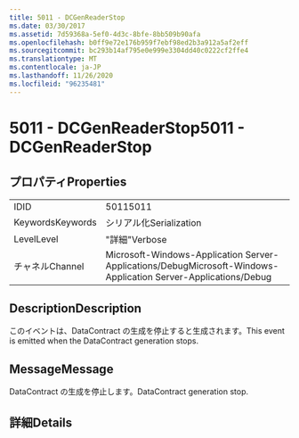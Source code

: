 ```yaml
---
title: 5011 - DCGenReaderStop
ms.date: 03/30/2017
ms.assetid: 7d59368a-5ef0-4d3c-8bfe-8bb509b90afa
ms.openlocfilehash: b0ff9e72e176b959f7ebf98ed2b3a912a5af2eff
ms.sourcegitcommit: bc293b14af795e0e999e3304dd40c0222cf2ffe4
ms.translationtype: MT
ms.contentlocale: ja-JP
ms.lasthandoff: 11/26/2020
ms.locfileid: "96235481"
---
```

# <a name="5011---dcgenreaderstop"></a><span data-ttu-id="48b8d-102">5011 - DCGenReaderStop</span><span class="sxs-lookup"><span data-stu-id="48b8d-102">5011 - DCGenReaderStop</span></span>

## <a name="properties"></a><span data-ttu-id="48b8d-103">プロパティ</span><span class="sxs-lookup"><span data-stu-id="48b8d-103">Properties</span></span>  
  
|||  
|-|-|  
|<span data-ttu-id="48b8d-104">ID</span><span class="sxs-lookup"><span data-stu-id="48b8d-104">ID</span></span>|<span data-ttu-id="48b8d-105">5011</span><span class="sxs-lookup"><span data-stu-id="48b8d-105">5011</span></span>|  
|<span data-ttu-id="48b8d-106">Keywords</span><span class="sxs-lookup"><span data-stu-id="48b8d-106">Keywords</span></span>|<span data-ttu-id="48b8d-107">シリアル化</span><span class="sxs-lookup"><span data-stu-id="48b8d-107">Serialization</span></span>|  
|<span data-ttu-id="48b8d-108">Level</span><span class="sxs-lookup"><span data-stu-id="48b8d-108">Level</span></span>|<span data-ttu-id="48b8d-109">"詳細"</span><span class="sxs-lookup"><span data-stu-id="48b8d-109">Verbose</span></span>|  
|<span data-ttu-id="48b8d-110">チャネル</span><span class="sxs-lookup"><span data-stu-id="48b8d-110">Channel</span></span>|<span data-ttu-id="48b8d-111">Microsoft-Windows-Application Server-Applications/Debug</span><span class="sxs-lookup"><span data-stu-id="48b8d-111">Microsoft-Windows-Application Server-Applications/Debug</span></span>|  
  
## <a name="description"></a><span data-ttu-id="48b8d-112">Description</span><span class="sxs-lookup"><span data-stu-id="48b8d-112">Description</span></span>  

 <span data-ttu-id="48b8d-113">このイベントは、DataContract の生成を停止すると生成されます。</span><span class="sxs-lookup"><span data-stu-id="48b8d-113">This event is emitted when the DataContract generation stops.</span></span>  
  
## <a name="message"></a><span data-ttu-id="48b8d-114">Message</span><span class="sxs-lookup"><span data-stu-id="48b8d-114">Message</span></span>  

 <span data-ttu-id="48b8d-115">DataContract の生成を停止します。</span><span class="sxs-lookup"><span data-stu-id="48b8d-115">DataContract generation stop.</span></span>  
  
## <a name="details"></a><span data-ttu-id="48b8d-116">詳細</span><span class="sxs-lookup"><span data-stu-id="48b8d-116">Details</span></span>
